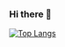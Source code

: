 ### Hi there 👋

<!--
**J040PF/J040PF** is a ✨ _special_ ✨ repository because its `README.md` (this file) appears on your GitHub profile.

Here are some ideas to get you started:

- 🔭 I’m currently working on ...
- 🌱 I’m currently learning ...
- 👯 I’m looking to collaborate on ...
- 🤔 I’m looking for help with ...
- 💬 Ask me about ...
- 📫 How to reach me: ...
- 😄 Pronouns: ...
- ⚡ Fun fact: 
-->

[![Top Langs](https://github-readme-stats.vercel.app/api/top-langs/?username=J040PF&layout=compact)](https://github.com/anuraghazra/github-readme-stats)
